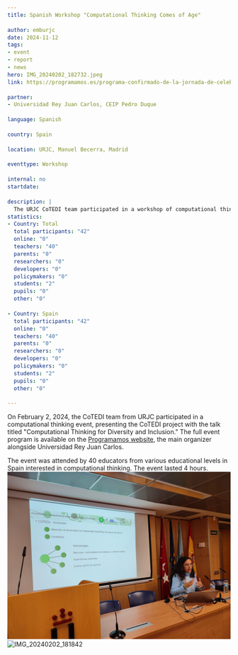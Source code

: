 ```yaml
---
title: Spanish Workshop "Computational Thinking Comes of Age"

author: emburjc
date: 2024-11-12
tags: 
- event
- report
- news
hero: IMG_20240202_182732.jpeg
link: https://programamos.es/programa-confirmado-de-la-jornada-de-celebracion-el-pensamiento-computacional-se-hace-mayor-de-edad/

partner: 
- Universidad Rey Juan Carlos, CEIP Pedro Duque

language: Spanish

country: Spain

location: URJC, Manuel Becerra, Madrid

eventtype: Workshop

internal: no
startdate: 

description: |
  The URJC CoTEDI team participated in a workshop of computational thinking, presenting the CoTEDI project.
statistics: 
- Country: Total
  total participants: "42"
  online: "0"
  teachers: "40"
  parents: "0"
  researchers: "0"
  developers: "0"
  policymakers: "0"
  students: "2"
  pupils: "0"
  other: "0"
  
- Country: Spain
  total participants: "42"
  online: "0"
  teachers: "40"
  parents: "0"
  researchers: "0"
  developers: "0"
  policymakers: "0"
  students: "2"
  pupils: "0"
  other: "0"
  
---
```


On February 2, 2024, the CoTEDI team from URJC participated in a computational thinking event, presenting the CoTEDI project with the talk titled &quot;Computational Thinking for Diversity and Inclusion.&quot; The full event program is available on the [Programamos website](https://programamos.es/programa-confirmado-de-la-jornada-de-celebracion-el-pensamiento-computacional-se-hace-mayor-de-edad/), the main organizer alongside Universidad Rey Juan Carlos.

The event was attended by 40 educators from various educational levels in Spain interested in computational thinking. The event lasted 4 hours.
![IMG_20240202_182834](IMG_20240202_182834.jpeg)
![IMG_20240202_181842](IMG_20240202_181842.jpeg)
